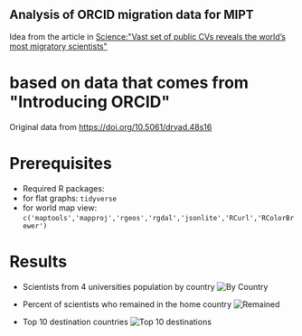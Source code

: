 ## Analysis of ORCID migration data for MIPT

Idea from the article in [Science:"Vast set of public CVs reveals the world’s most migratory
scientists"](http://www.sciencemag.org/news/2017/05/vast-set-public-cvs-reveals-world-s-most-migratory-scientists)

# based on data that comes from "Introducing ORCID"

Original data from https://doi.org/10.5061/dryad.48s16

# Prerequisites

* Required R packages: 
 * for flat graphs: `tidyverse`  
 * for world map view: `c('maptools','mapproj','rgeos','rgdal','jsonlite','RCurl','RColorBrewer')`

 
# Results
 
* Scientists from 4 universities population by country
 ![](https://user-images.githubusercontent.com/628822/32561690-e3b02622-c47a-11e7-95eb-9c9797308653.png "By Country")
 
* Percent of scientists who remained in the home country
 ![](https://user-images.githubusercontent.com/628822/32561688-e3662cf2-c47a-11e7-923e-23bdd4fd4bfc.png "Remained")
 
 
* Top 10 destination countries
 ![](https://user-images.githubusercontent.com/628822/32561689-e383b39e-c47a-11e7-8732-b27d6bfa3399.png "Top 10 destinations")
 